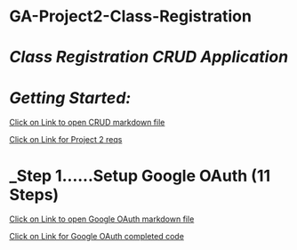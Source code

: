 # GA-Project2-Class-Registration
# _Class Registration CRUD Application_
# _Getting Started:_


[Click on Link to open CRUD markdown file](https://git.generalassemb.ly/SEI/dt-71/blob/master/units/2_full_stack/w05/d5/guide-to-user-centric-crud.md)

[Click on Link for Project 2 reqs](https://git.generalassemb.ly/SEI-CC/SEI-CC-7/blob/master/projects/project-2/project-2-requirements.md)

# _Step 1......Setup Google OAuth (11 Steps)

[Click on Link to open Google OAuth markdown file](https://git.generalassemb.ly/SEI/dt-71/blob/master/units/2_full_stack/w05/d4/01-02-oauth-authentication/oauth-lesson.md)

[Click on Link for Google OAuth completed code](https://git.generalassemb.ly/SEI/dt-71/blob/master/units/2_full_stack/w05/d4/01-02-oauth-authentication/completed-code/sei-students/routes/students.js)




